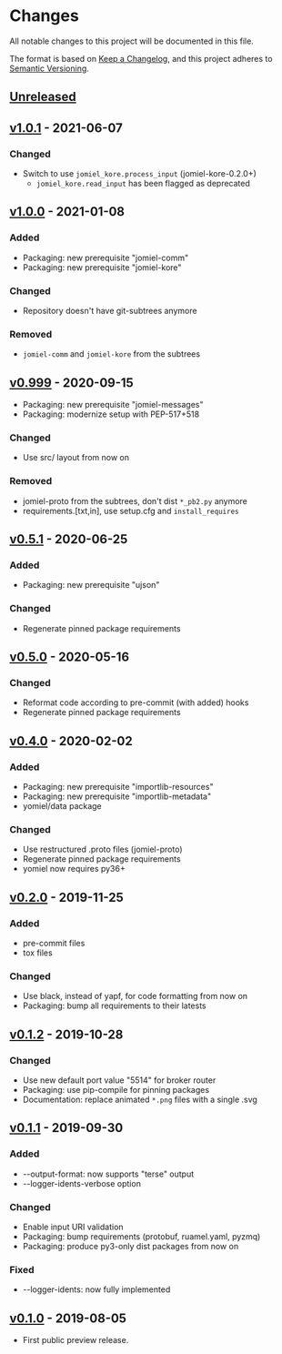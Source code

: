 # Changes

All notable changes to this project will be documented in this file.

The format is based on [Keep a
Changelog](https://keepachangelog.com/en/1.0.0/), and this project
adheres to [Semantic Versioning](https://semver.org/spec/v2.0.0.html).

## [Unreleased]

## [v1.0.1] - 2021-06-07

### Changed

- Switch to use `jomiel_kore.process_input` (jomiel-kore-0.2.0+)
  - `jomiel_kore.read_input` has been flagged as deprecated

## [v1.0.0] - 2021-01-08

### Added

- Packaging: new prerequisite "jomiel-comm"
- Packaging: new prerequisite "jomiel-kore"

### Changed

- Repository doesn't have git-subtrees anymore

### Removed

- `jomiel-comm` and `jomiel-kore` from the subtrees

## [v0.999] - 2020-09-15

- Packaging: new prerequisite "jomiel-messages"
- Packaging: modernize setup with PEP-517+518

### Changed

- Use src/ layout from now on

### Removed

- jomiel-proto from the subtrees, don't dist `*_pb2.py` anymore
- requirements.[txt,in], use setup.cfg and `install_requires`

## [v0.5.1] - 2020-06-25

### Added

- Packaging: new prerequisite "ujson"

### Changed

- Regenerate pinned package requirements

## [v0.5.0] - 2020-05-16

### Changed

- Reformat code according to pre-commit (with added) hooks
- Regenerate pinned package requirements

## [v0.4.0] - 2020-02-02

### Added

- Packaging: new prerequisite "importlib-resources"
- Packaging: new prerequisite "importlib-metadata"
- yomiel/data package

### Changed

- Use restructured .proto files (jomiel-proto)
- Regenerate pinned package requirements
- yomiel now requires py36+

## [v0.2.0] - 2019-11-25

### Added

- pre-commit files
- tox files

### Changed

- Use black, instead of yapf, for code formatting from now on
- Packaging: bump all requirements to their latests

## [v0.1.2] - 2019-10-28

### Changed

- Use new default port value "5514" for broker router
- Packaging: use pip-compile for pinning packages
- Documentation: replace animated `*.png` files with a single .svg

## [v0.1.1] - 2019-09-30

### Added

- --output-format: now supports "terse" output
- --logger-idents-verbose option

### Changed

- Enable input URI validation
- Packaging: bump requirements (protobuf, ruamel.yaml, pyzmq)
- Packaging: produce py3-only dist packages from now on

### Fixed

- --logger-idents: now fully implemented

## [v0.1.0] - 2019-08-05

- First public preview release.

[unreleased]: https://github.com/guendto/jomiel-yomiel/compare/v1.0.1..HEAD
[v1.0.1]: https://github.com/guendto/jomiel-yomiel/compare/v1.0.0..v1.0.1
[v1.0.0]: https://github.com/guendto/jomiel-yomiel/compare/v0.999..v1.0.0
[v0.999]: https://github.com/guendto/jomiel-yomiel/compare/v0.5.0..v0.999
[v0.5.1]: https://github.com/guendto/jomiel-yomiel/compare/v0.5.0..v0.5.1
[v0.5.0]: https://github.com/guendto/jomiel-yomiel/compare/v0.4.0..v0.5.0
[v0.4.0]: https://github.com/guendto/jomiel-yomiel/compare/v0.2.0..v0.4.0
[v0.2.0]: https://github.com/guendto/jomiel-yomiel/compare/v0.1.2..v0.2.0
[v0.1.2]: https://github.com/guendto/jomiel-yomiel/compare/v0.1.1..v0.1.2
[v0.1.1]: https://github.com/guendto/jomiel-yomiel/compare/v0.1.0..v0.1.1
[v0.1.0]: https://github.com/guendto/jomiel-yomiel/releases/tag/v0.1.0
